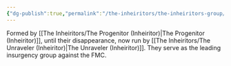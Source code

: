 ```yaml
---
{"dg-publish":true,"permalink":"/the-inheiritors/the-inheiritors-group/","noteIcon":""}
---
```


Formed by [[The Inheiritors/The Progenitor (Inheiritor)\|The Progenitor (Inheiritor)]], until their disappearance, now run by [[The Inheiritors/The Unraveler (Inheiritor)\|The Unraveler (Inheiritor)]]. They serve as the leading insurgency group against the FMC. 